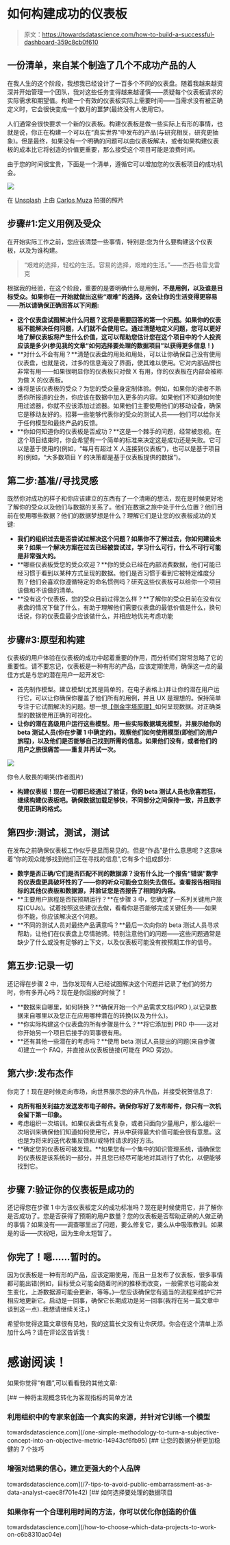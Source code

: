 # 如何构建成功的仪表板

> 原文：<https://towardsdatascience.com/how-to-build-a-successful-dashboard-359c8cb0f610>

## 一份清单，来自某个制造了几个不成功产品的人

在我人生的这个阶段，我想我已经设计了一百多个不同的仪表盘。随着我越来越资深并开始管理一个团队，我对这些任务变得越来越谨慎——质疑每个仪表板请求的实际需求和期望值。构建一个有效的仪表板实际上需要时间——当需求没有被正确定义时，它会很快变成一个数月的噩梦(最终没有人使用它)。

人们通常会很快要求一个新的仪表板。构建仪表板是做一些实际上有形的事情，也就是说，你正在构建一个可以在“真实世界”中发布的产品(与研究相反，研究更抽象)。但是最终，如果没有一个明确的问题可以由仪表板解决，或者如果构建仪表板的成本比它将创造的价值更重要，那么接受这个项目可能是浪费时间。

由于您的时间很宝贵，下面是一个清单，遵循它可以增加您的仪表板项目的成功机会。

![](img/1535c945f7759ba811378900d51eb883.png)

在 [Unsplash](https://unsplash.com?utm_source=medium&utm_medium=referral) 上由 [Carlos Muza](https://unsplash.com/@kmuza?utm_source=medium&utm_medium=referral) 拍摄的照片

## 步骤#1:定义用例及受众

在开始实际工作之前，您应该清楚一些事情，特别是:您为什么要构建这个仪表板，以及为谁构建。

> “艰难的选择，轻松的生活。容易的选择，艰难的生活。”——杰西·格雷戈雷克

根据我的经验，在这个阶段，重要的是要明确什么是用例，**不是用例，以及谁是目标受众。如果你在一开始就做出这些“艰难”的选择，这会让你的生活变得更容易——所以请确保正确回答以下问题:**

*   **这个仪表盘试图解决什么问题？这将是需要回答的第一个问题。如果你的仪表板不能解决任何问题，人们就不会使用它。通过清楚地定义问题，您可以更好地了解仪表板将产生什么价值，这可以帮助您估计您在这个项目中的个人投资应该是多少(参见我的文章“如何选择要处理的数据项目”以获得更多信息！)**
*   **对什么不会有用？**清楚仪表盘的用处和用处，可以让你确保自己没有使用仪表盘，也就是说，过多的信息淹没了界面，使其难以使用。它对内部品牌也非常有用——如果很明显你的仪表板只对做 X 有用，你的仪表板在内部会被称为做 X 的仪表板。
*   谁将是该仪表板的受众？为您的受众量身定制体验。例如，如果你的读者不熟悉你所报道的业务，你应该在数据中加入更多的内容。如果他们不知道如何使用过滤器，你就不应该添加过滤器。如果他们主要使用他们的移动设备，确保它是移动友好的。招募一些能够代表你的受众的测试人员——他们可以给你关于任何模型和最终产品的反馈。
*   **你如何知道你的仪表板是否成功？**这是一个棘手的问题，经常被忽视。在这个项目结束时，你会希望有一个简单的标准来决定这是成功还是失败。它可以是基于使用的(例如，“每月有超过 X 人连接到仪表板”)，也可以是基于项目的(例如，“大多数项目 Y 的决策都是基于仪表板提供的数据”)。

## 第二步:基准//寻找灵感

既然你对成功的样子和你应该建立的东西有了一个清晰的想法，现在是时候更好地了解你的受众以及他们与数据的关系了。他们在数据之旅中处于什么位置？他们目前在使用哪些数据？他们的数据梦想是什么？理解它们是让您的仪表板成功的关键:

*   **我们的组织过去是否尝试过解决这个问题？如果你不了解过去，你如何建设未来？如果一个解决方案在过去已经被尝试过，学习什么可行，什么不可行可能是非常强大的。**
*   **哪些仪表板受您的受众欢迎？**你的受众已经在内部消费数据，他们可能已经习惯于看到以某种方式呈现的数据。他们是否习惯于看到它被特定维度分割？他们会喜欢你遵循特定的命名惯例吗？研究这些仪表板可以给你一个项目该做和不该做的清单。
*   **没有这个仪表板，您的受众目前过得怎么样？**了解你的受众目前在没有仪表盘的情况下做了什么，有助于理解他们需要仪表盘的最低价值是什么，换句话说，你的仪表盘最少应该做什么，并相应地优先考虑功能

## 步骤#3:原型和构建

仪表板的用户体验在仪表板的成功中起着重要的作用，而分析师们常常忽略了它的重要性。请不要忘记，仪表板是一种有形的产品，应该定期使用，确保这一点的最佳方式是与您的潜在用户一起开发它:

*   首先制作模型。建立模型(尤其是简单的，在电子表格上)并让你的潜在用户运行它，可以让你确保你覆盖了他们所有的用例，并且 UX 是理想的。保持简单专注于它试图解决的问题。想一想[【倒金字塔原理】](https://www.nngroup.com/articles/inverted-pyramid/#:~:text=In%20journalism%2C%20the%20inverted%20pyramid,supporting%20details%20and%20background%20information.)如何呈现数据。对正确类型的数据使用正确的可视化。
*   **让你的潜在高级用户运行这些模型。用一些实际数据填充模型，并展示给你的 beta 测试人员(你在步骤 1 中确定的)。观察他们如何使用模型(即他们的用户旅程)，以及他们是否能够自己找到所需的信息。如果他们没有，或者他们的用户之旅很痛苦——重复并再试一次。**

![](img/2b37c41ea8c89008318555465c3fe53e.png)

你令人敬畏的嘲笑(作者图片)

*   **构建仪表板！现在一切都已经通过了验证，你的 beta 测试人员也欣喜若狂，继续构建仪表板吧。确保数据加载足够快，不同部分之间保持一致，并且数字使用正确的格式。**

## 第四步:测试，测试，测试

在发布之前确保仪表板工作似乎是显而易见的。但是“作品”是什么意思呢？这意味着“你的观众能够找到他们正在寻找的信息”,它有多个组成部分:

*   **数字是否正确/它们是否匹配不同的数据源？没有什么比一个报告“错误”数字的仪表盘更具破坏性的了——你的听众可能会立刻失去信任。查看报告相同指标的其他仪表板和数据源，并验证您是否报告了相同的内容。**
*   **主要用户旅程是否按预期运行？**在步骤 3 中，您确定了一系列关键用户旅程(CUJs)。试着按照这些建议去做，看看你是否能够完成关键任务——如果你不能，你应该解决这个问题。
*   **不同的测试人员对最终产品满意吗？**最后一次向你的 beta 测试人员寻求帮助，让他们在仪表盘上尽情驰骋。特别注意他们的问题——这些问题通常是缺少了什么或没有足够的上下文，以及仪表板可能没有按预期工作的信号。

## 第五步:记录一切

还记得在步骤 2 中，当你发现有人已经试图解决这个问题并记录了他们的努力时，你有多开心吗？现在是你回报的时候了！

*   **数据来自哪里，如何转换？**确保开始一个产品需求文档(PRD ),以记录数据来自哪里以及您正在应用哪种潜在的转换(以及为什么)。
*   **你实际构建这个仪表盘的所有步骤是什么？**将它添加到 PRD 中——这对你开始另一个项目后接手的同事很有用。
*   **还有其他一些潜在的考虑吗？**使用 beta 测试人员提出的问题(来自步骤 4)建立一个 FAQ，并直接从仪表板链接(可能在 PRD 旁边)。

## 第六步:发布杰作

你完了！现在是时候走向市场，向世界展示您的非凡作品，并接受祝贺信息了:

*   **向所有相关利益方发送发布电子邮件。确保你写好了发布邮件，你只有一次机会留下第一印象。**
*   考虑组织一次培训。如果仪表盘有点复杂，或者只面向少量用户，那么组织一次培训来确保他们知道如何使用它，并从中获得最大价值可能会很有意思。这也是为将来的迭代收集反馈和/或特性请求的好方法。
*   **确定您的仪表板可被发现。**如果您有一个集中的知识管理系统，请确保您的仪表板是该系统的一部分，并且您已经尽可能地对其进行了优化，以便能够找到它。

## 步骤 7:验证你的仪表板是成功的

还记得您在步骤 1 中为该仪表板定义的成功标准吗？现在是时候使用它，并了解你是否成功了。您是否获得了预期的用户数量？您的仪表板是否帮助正确的人做正确的事情？如果没有——调查哪里出了问题，要么修复它，要么从中吸取教训。如果是的话——庆祝吧，因为生命太短暂了。

## 你完了！嗯……暂时的。

因为仪表板是一种有形的产品，应该定期使用，而且一旦发布了仪表板，很多事情都可能出错(例如，目标受众可能会随着时间的推移而改变，一般需求也可能会发生变化，上游数据源可能会更新，等等。)—您应该确保您有适当的流程来维护它并相应地更新它。启动是一回事，确保它长期成功是另一回事(我将在另一篇文章中谈到这一点)..我想请继续关注。)

希望你觉得这篇文章很有见地，我的这篇长文没有让你厌烦。你会在这个清单上添加什么吗？请在评论区告诉我！

# 感谢阅读！

如果你觉得“有趣”,可以看看我的其他文章:

[](/one-simple-methodology-to-turn-a-subjective-concept-into-an-objective-metric-14943cf6fb95) [## 一种将主观概念转化为客观指标的简单方法

### 利用组织中的专家来创造一个真实的来源，并针对它训练一个模型

towardsdatascience.com](/one-simple-methodology-to-turn-a-subjective-concept-into-an-objective-metric-14943cf6fb95) [](/7-tips-to-avoid-public-embarrassment-as-a-data-analyst-caec8f701e42) [## 让您的数据分析更加稳健的 7 个技巧

### 增强对结果的信心，建立更强大的个人品牌

towardsdatascience.com](/7-tips-to-avoid-public-embarrassment-as-a-data-analyst-caec8f701e42) [](/how-to-choose-which-data-projects-to-work-on-c6b8310ac04e) [## 如何选择要处理的数据项目

### 如果你有一个合理利用时间的方法，你可以优化你创造的价值

towardsdatascience.com](/how-to-choose-which-data-projects-to-work-on-c6b8310ac04e)
